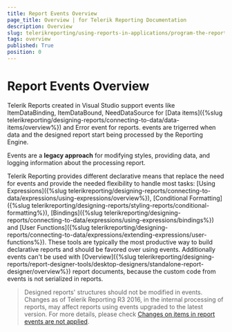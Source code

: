 ```yaml
---
title: Report Events Overview
page_title: Overview | for Telerik Reporting Documentation
description: Overview
slug: telerikreporting/using-reports-in-applications/program-the-report-definition/report-events/overview
tags: overview
published: True
position: 0
---
```


# Report Events Overview



Telerik Reports created in Visual Studio support events like ItemDataBinding, ItemDataBound,         NeedDataSource for [Data items]({%slug telerikreporting/designing-reports/connecting-to-data/data-items/overview%}) and Error event for reports.         events are trigerred when data and the designed report start being processed by the Reporting Engine.       

Events are a __legacy approach__ for modifying styles, providing data, and logging information about the processing report.         

Telerik Reporting provides different declarative means that replace the need for events           and provide the needed flexibility to handle most tasks:           [Using Expressions]({%slug telerikreporting/designing-reports/connecting-to-data/expressions/using-expressions/overview%}),           [Conditional Formatting]({%slug telerikreporting/designing-reports/styling-reports/conditional-formatting%}),           [Bindings]({%slug telerikreporting/designing-reports/connecting-to-data/expressions/using-expressions/bindings%}) and           [User Functions]({%slug telerikreporting/designing-reports/connecting-to-data/expressions/extending-expressions/user-functions%}).           These tools are typically the most productive way to build declarative reports and           should be favored over using events. Additionally events can't be used with           [Overview]({%slug telerikreporting/designing-reports/report-designer-tools/desktop-designers/standalone-report-designer/overview%}) report documents,           because the custom code from events is not serialized in reports.         

> Designed reports' structures should not be modified in events. Changes as of Telerik Reporting R3 2016,             in the internal processing of reports,             may affect reports using events upgraded to the latest version. For more details, please check  [Changes on items in report events are not applied](http://www.telerik.com/support/kb/reporting/details/changes-on-items-in-report-events-are-not-applied).


